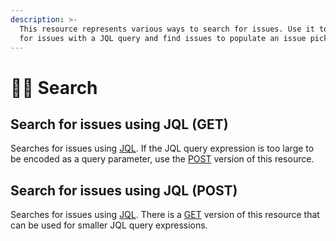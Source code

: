 ```yaml
---
description: >-
  This resource represents various ways to search for issues. Use it to search
  for issues with a JQL query and find issues to populate an issue picker.
---
```


# 🕵️‍♀️ Search

## Search for issues using JQL \(GET\)

 Searches for issues using [JQL](https://confluence.atlassian.com/x/egORLQ). If the JQL query expression is too large to be encoded as a query parameter, use the [POST](https://developer.atlassian.com/cloud/jira/platform/rest/v3/api-group-issue-search/#api-rest-api-3-search-post) version of this resource.

## Search for issues using JQL \(POST\)

 Searches for issues using [JQL](https://confluence.atlassian.com/x/egORLQ). There is a [GET](https://developer.atlassian.com/cloud/jira/platform/rest/v3/api-group-issue-search/#api-rest-api-3-search-get) version of this resource that can be used for smaller JQL query expressions.

